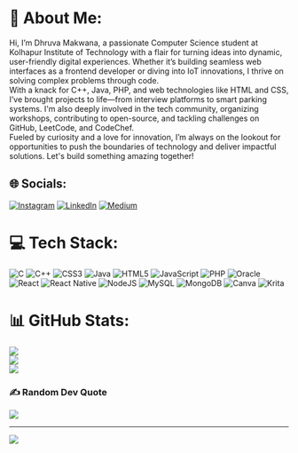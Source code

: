 # 💫 About Me:
Hi, I’m Dhruva Makwana, a passionate Computer Science student at Kolhapur Institute of Technology with a flair for turning ideas into dynamic, user-friendly digital experiences. Whether it’s building seamless web interfaces as a frontend developer or diving into IoT innovations, I thrive on solving complex problems through code.
<br>With a knack for C++, Java, PHP, and web technologies like HTML and CSS, I’ve brought projects to life—from interview platforms to smart parking systems. I'm also deeply involved in the tech community, organizing workshops, contributing to open-source, and tackling challenges on GitHub, LeetCode, and CodeChef.
<br>Fueled by curiosity and a love for innovation, I’m always on the lookout for opportunities to push the boundaries of technology and deliver impactful solutions. Let's build something amazing together!


## 🌐 Socials:
[![Instagram](https://img.shields.io/badge/Instagram-%23E4405F.svg?logo=Instagram&logoColor=white)](https://instagram.com/asetria_24) [![LinkedIn](https://img.shields.io/badge/LinkedIn-%230077B5.svg?logo=linkedin&logoColor=white)](https://linkedin.com/in/dhruva-makwana-8b0836306) [![Medium](https://img.shields.io/badge/Medium-12100E?logo=medium&logoColor=white)](https://medium.com/@Makwanadhruva) 

# 💻 Tech Stack:
![C](https://img.shields.io/badge/c-%2300599C.svg?style=for-the-badge&logo=c&logoColor=white) ![C++](https://img.shields.io/badge/c++-%2300599C.svg?style=for-the-badge&logo=c%2B%2B&logoColor=white) ![CSS3](https://img.shields.io/badge/css3-%231572B6.svg?style=for-the-badge&logo=css3&logoColor=white) ![Java](https://img.shields.io/badge/java-%23ED8B00.svg?style=for-the-badge&logo=openjdk&logoColor=white) ![HTML5](https://img.shields.io/badge/html5-%23E34F26.svg?style=for-the-badge&logo=html5&logoColor=white) ![JavaScript](https://img.shields.io/badge/javascript-%23323330.svg?style=for-the-badge&logo=javascript&logoColor=%23F7DF1E) ![PHP](https://img.shields.io/badge/php-%23777BB4.svg?style=for-the-badge&logo=php&logoColor=white) ![Oracle](https://img.shields.io/badge/Oracle-F80000?style=for-the-badge&logo=oracle&logoColor=white) ![React](https://img.shields.io/badge/react-%2320232a.svg?style=for-the-badge&logo=react&logoColor=%2361DAFB) ![React Native](https://img.shields.io/badge/react_native-%2320232a.svg?style=for-the-badge&logo=react&logoColor=%2361DAFB) ![NodeJS](https://img.shields.io/badge/node.js-6DA55F?style=for-the-badge&logo=node.js&logoColor=white) ![MySQL](https://img.shields.io/badge/mysql-4479A1.svg?style=for-the-badge&logo=mysql&logoColor=white) ![MongoDB](https://img.shields.io/badge/MongoDB-%234ea94b.svg?style=for-the-badge&logo=mongodb&logoColor=white) ![Canva](https://img.shields.io/badge/Canva-%2300C4CC.svg?style=for-the-badge&logo=Canva&logoColor=white) ![Krita](https://img.shields.io/badge/Krita-203759?style=for-the-badge&logo=krita&logoColor=EEF37B)
# 📊 GitHub Stats:
![](https://github-readme-stats.vercel.app/api?username=DhruvaMakwana24&theme=dark&hide_border=false&include_all_commits=false&count_private=false)<br/>
![](https://github-readme-streak-stats.herokuapp.com/?user=DhruvaMakwana24&theme=dark&hide_border=false)<br/>
![](https://github-readme-stats.vercel.app/api/top-langs/?username=DhruvaMakwana24&theme=dark&hide_border=false&include_all_commits=false&count_private=false&layout=compact)

### ✍️ Random Dev Quote
![](https://quotes-github-readme.vercel.app/api?type=horizontal&theme=tokyonight)

---
[![](https://visitcount.itsvg.in/api?id=DhruvaMakwana24&icon=3&color=1)](https://visitcount.itsvg.in)

<!-- Proudly created with GPRM ( https://gprm.itsvg.in ) -->
